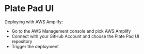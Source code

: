 # Plate Pad UI

Deploying with AWS Amplify:  
- Go to the AWS Management console and pick AWS Amplify
- Connect with your GitHub Account and choose the Plate Pad UI repository
- Trigger the deployment